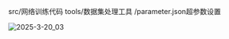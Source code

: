 src/网络训练代码
tools/数据集处理工具
/parameter.json超参数设置


![2025-3-20_03](https://github.com/user-attachments/assets/84f1901d-828f-432d-9d1a-20204590495d)

